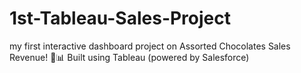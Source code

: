 # 1st-Tableau-Sales-Project
my first interactive dashboard project on Assorted Chocolates Sales Revenue! 🍫📊 Built using Tableau (powered by Salesforce) 
